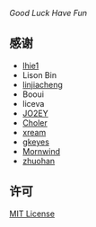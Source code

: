 *Good Luck Have Fun*

## 感谢

- [lhie1](https://github.com/lhie1)
- Lison Bin
- [linjiacheng](https://github.com/linjiacheng)
- Booui
- liceva
- [JO2EY](https://github.com/JO2EY) 
- [Choler](https://github.com/Choler)
- [xream](https://github.com/xream)
- [gkeyes](https://github.com/gkeyes)
- [Mornwind](https://github.com/Mornwind)
- [zhuohan](https://github.com/zhuohan)

## 许可

[MIT License](https://github.com/ConnersHua/Profiles/raw/master/LICENSE)

